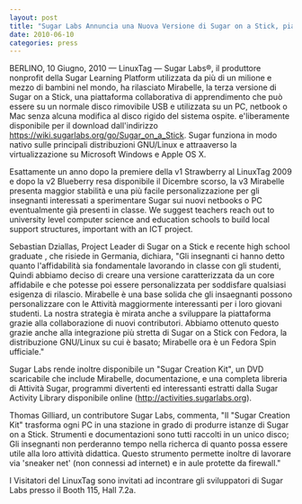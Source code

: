 ```yaml
---
layout: post
title: "Sugar Labs Annuncia una Nuova Versione di Sugar on a Stick, piattaforma software educativa per bambini"
date: 2010-06-10
categories: press
---
```



BERLINO, 10 Giugno, 2010 — LinuxTag — Sugar Labs®, il produttore nonprofit
della Sugar Learning Platform utilizzata da più di un milione e mezzo di
bambini nel mondo, ha rilasciato Mirabelle, la terza versione di Sugar on a
Stick, una piattaforma collaborativa di apprendimento che può essere su un
normale disco rimovibile USB e utilizzata su un PC, netbook o Mac senza alcuna
modifica al disco rigido del sistema ospite. e'liberamente disponibile per il
download dall'indirizzo <https://wiki.sugarlabs.org/go/Sugar_on_a_Stick>. Sugar
funziona in modo nativo sulle principali distribuzioni GNU/Linux e attraaverso
la virtualizzazione su Microsoft Windows e Apple OS X.

Esattamente un anno dopo la premiere della v1 Strawberry al LinuxTag 2009 e
dopo la v2 Blueberry resa disponibile il Dicembre scorso, la v3 Mirabelle
presenta maggior stabilità e una più facile personalizzazione per gli
insegnanti interessati a sperimentare Sugar sui nuovi netbooks o PC
eventualmente già presenti in classe. We suggest teachers reach out to
university level computer science and education schools to build local support
structures, important with an ICT project.

Sebastian Dziallas, Project Leader di Sugar on a Stick e recente high school
graduate , che risiede in Germania, dichiara, "Gli insegnanti ci hanno detto
quanto l'affidabilità sia fondamentale lavorando in classe con gli studenti,
Quindi abbiamo deciso di creare una versione caratterizzata da un core
affidabile e che potesse poi essere personalizzata per soddisfare qualsiasi
esigenza di rilascio. Mirabelle è una base solida che gli insaegnanti possono
personalizzare con le Attività maggiormente interessanti per i loro giovani
studenti. La nostra strategia è mirata anche a sviluppare la piattaforma
grazie alla collaborazione di nuovi contributori. Abbiamo ottenuto questo
grazie anche alla integrazione più stretta di Sugar on a Stick con Fedora, la
distribuzione GNU/Linux su cui è basato; Mirabelle ora è un Fedora Spin
ufficiale."

Sugar Labs rende inoltre disponibile un "Sugar Creation Kit", un DVD
scaricabile che include Mirabelle, documentazione, e una completa libreria di
Attività Sugar, programmi divertenti ed interessanti estratti dalla Sugar
Activity Library disponibile online (<http://activities.sugarlabs.org>).

Thomas Gilliard, un contributore Sugar Labs, commenta, "Il "Sugar Creation
Kit" trasforma ogni PC in una stazione in grado di produrre istanze di Sugar
on a Stick. Strumenti e documentazioni sono tutti raccolti in un unico disco;
Gli insegnanti non perderanno tempo nella richerca di quanto possa essere
utile alla loro attività didattica. Questo strumento permette inoltre di
lavorare via 'sneaker net' (non connessi ad internet) e in aule protette da
firewall."

I Visitatori del LinuxTag sono invitati ad incontrare gli sviluppatori di
Sugar Labs presso il Booth 115, Hall 7.2a.

